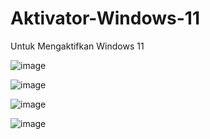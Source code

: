 # Aktivator-Windows-11
Untuk Mengaktifkan Windows 11

![image](https://github.com/Hendro10/Aktivator-Windows-11/assets/112385556/b852d9d8-8fbb-49e7-a5a0-f59a966d1678)

![image](https://github.com/Hendro10/Aktivator-Windows-11/assets/112385556/7cd56974-cf4f-45ef-ad11-762d21cea940)

![image](https://github.com/Hendro10/Aktivator-Windows-11/assets/112385556/30a5b095-f965-4fec-b83f-2b94253cb3db)

![image](https://github.com/Hendro10/Aktivator-Windows-11/assets/112385556/c8504c2e-a5de-4966-8b99-53bdf9968ce1)



